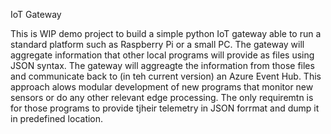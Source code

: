 IoT Gateway

This is WIP demo project to build a simple python  IoT gateway able to run a standard platform such as Raspberry Pi or a small PC. 
The gateway will aggregate information that other local programs will provide as files using JSON syntax. The gateway will aggreagte the information from those files and communicate back to (in teh current version) an Azure Event Hub.
This approach alows modular development of new programs that monitor new sensors or do any other relevant edge processing. The only requiremtn is for those programs to provide tjheir telemetry in JSON  forrmat and dump it in predefined location.